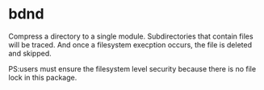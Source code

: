 bdnd
====
Compress a directory to a single module. Subdirectories that contain files will be traced. And once a filesystem execption occurs, the file is deleted and skipped.

PS:users must ensure the filesystem level security because there is no file lock in this package.
